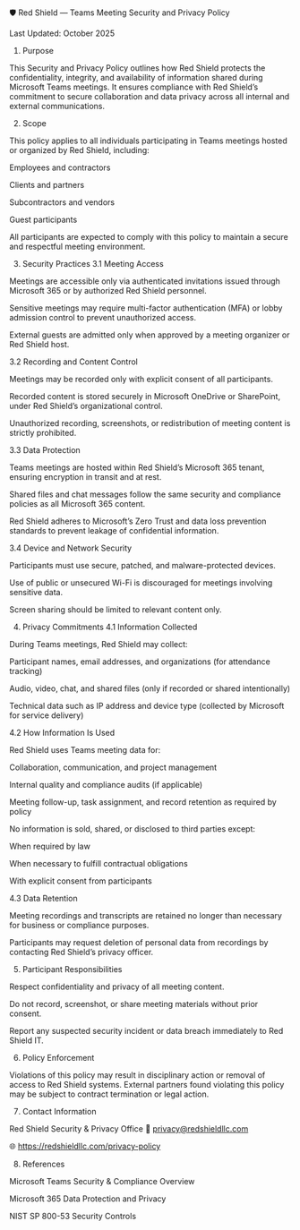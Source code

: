 🛡️ Red Shield — Teams Meeting Security and Privacy Policy

Last Updated: October 2025

1. Purpose

This Security and Privacy Policy outlines how Red Shield protects the confidentiality, integrity, and availability of information shared during Microsoft Teams meetings. It ensures compliance with Red Shield’s commitment to secure collaboration and data privacy across all internal and external communications.

2. Scope

This policy applies to all individuals participating in Teams meetings hosted or organized by Red Shield, including:

Employees and contractors

Clients and partners

Subcontractors and vendors

Guest participants

All participants are expected to comply with this policy to maintain a secure and respectful meeting environment.

3. Security Practices
3.1 Meeting Access

Meetings are accessible only via authenticated invitations issued through Microsoft 365 or by authorized Red Shield personnel.

Sensitive meetings may require multi-factor authentication (MFA) or lobby admission control to prevent unauthorized access.

External guests are admitted only when approved by a meeting organizer or Red Shield host.

3.2 Recording and Content Control

Meetings may be recorded only with explicit consent of all participants.

Recorded content is stored securely in Microsoft OneDrive or SharePoint, under Red Shield’s organizational control.

Unauthorized recording, screenshots, or redistribution of meeting content is strictly prohibited.

3.3 Data Protection

Teams meetings are hosted within Red Shield’s Microsoft 365 tenant, ensuring encryption in transit and at rest.

Shared files and chat messages follow the same security and compliance policies as all Microsoft 365 content.

Red Shield adheres to Microsoft’s Zero Trust and data loss prevention standards to prevent leakage of confidential information.

3.4 Device and Network Security

Participants must use secure, patched, and malware-protected devices.

Use of public or unsecured Wi-Fi is discouraged for meetings involving sensitive data.

Screen sharing should be limited to relevant content only.

4. Privacy Commitments
4.1 Information Collected

During Teams meetings, Red Shield may collect:

Participant names, email addresses, and organizations (for attendance tracking)

Audio, video, chat, and shared files (only if recorded or shared intentionally)

Technical data such as IP address and device type (collected by Microsoft for service delivery)

4.2 How Information Is Used

Red Shield uses Teams meeting data for:

Collaboration, communication, and project management

Internal quality and compliance audits (if applicable)

Meeting follow-up, task assignment, and record retention as required by policy

No information is sold, shared, or disclosed to third parties except:

When required by law

When necessary to fulfill contractual obligations

With explicit consent from participants

4.3 Data Retention

Meeting recordings and transcripts are retained no longer than necessary for business or compliance purposes.

Participants may request deletion of personal data from recordings by contacting Red Shield’s privacy officer.

5. Participant Responsibilities

Respect confidentiality and privacy of all meeting content.

Do not record, screenshot, or share meeting materials without prior consent.

Report any suspected security incident or data breach immediately to Red Shield IT.

6. Policy Enforcement

Violations of this policy may result in disciplinary action or removal of access to Red Shield systems. External partners found violating this policy may be subject to contract termination or legal action.

7. Contact Information

Red Shield Security & Privacy Office
📧 privacy@redshieldllc.com

🌐 https://redshieldllc.com/privacy-policy

8. References

Microsoft Teams Security & Compliance Overview

Microsoft 365 Data Protection and Privacy

NIST SP 800-53 Security Controls
